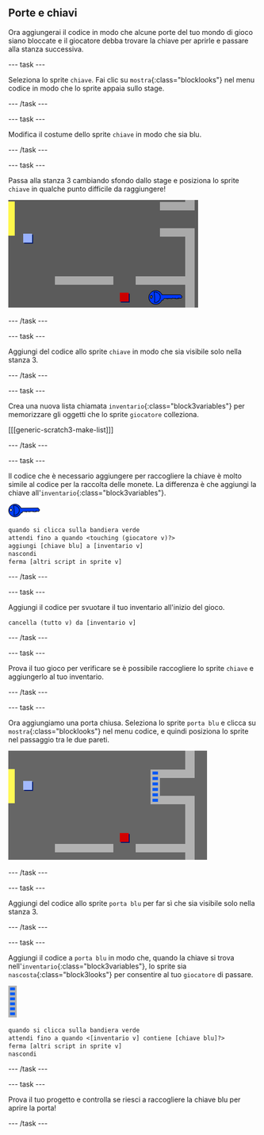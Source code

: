 ## Porte e chiavi

Ora aggiungerai il codice in modo che alcune porte del tuo mondo di gioco siano bloccate e il giocatore debba trovare la chiave per aprirle e passare alla stanza successiva.

--- task ---

Seleziona lo sprite `chiave`. Fai clic su `mostra`{:class="blocklooks"} nel menu codice in modo che lo sprite appaia sullo stage.

--- /task ---

--- task ---

Modifica il costume dello sprite `chiave` in modo che sia blu.

--- /task ---

--- task ---

Passa alla stanza 3 cambiando sfondo dallo stage e posiziona lo sprite `chiave` in qualche punto difficile da raggiungere!

![schermata](images/world-key.png)

--- /task ---

--- task ---

Aggiungi del codice allo sprite `chiave` in modo che sia visibile solo nella stanza 3.

--- /task ---

--- task ---

Crea una nuova lista chiamata `inventario`{:class="block3variables"} per memorizzare gli oggetti che lo sprite `giocatore` colleziona.

[[[generic-scratch3-make-list]]]

--- /task ---

--- task ---

Il codice che è necessario aggiungere per raccogliere la chiave è molto simile al codice per la raccolta delle monete. La differenza è che aggiungi la chiave all'`inventario`{:class="block3variables"}.

![chiave](images/key.png)

```blocks3
quando si clicca sulla bandiera verde
attendi fino a quando <touching (giocatore v)?>
aggiungi [chiave blu] a [inventario v]
nascondi
ferma [altri script in sprite v]
```

--- /task ---

--- task ---

Aggiungi il codice per svuotare il tuo inventario all'inizio del gioco.

```blocks3
cancella (tutto v) da [inventario v]
```

--- /task ---

--- task ---

Prova il tuo gioco per verificare se è possibile raccogliere lo sprite `chiave` e aggiungerlo al tuo inventario.

--- /task ---

--- task ---

Ora aggiungiamo una porta chiusa. Seleziona lo sprite `porta blu` e clicca su `mostra`{:class="blocklooks"} nel menu codice, e quindi posiziona lo sprite nel passaggio tra le due pareti.

![schermata](images/world-door.png)

--- /task ---

--- task ---

Aggiungi del codice allo sprite `porta blu` per far sì che sia visibile solo nella stanza 3.

--- /task ---

--- task ---

Aggiungi il codice a `porta blu` in modo che, quando la chiave si trova nell'`inventario`{:class="block3variables"}, lo sprite sia `nascosta`{:class="block3looks"} per consentire al tuo `giocatore` di passare.

![porta](images/door.png)

```blocks3
quando si clicca sulla bandiera verde
attendi fino a quando <[inventario v] contiene [chiave blu]?>
ferma [altri script in sprite v]
nascondi
```

--- /task ---

--- task ---

Prova il tuo progetto e controlla se riesci a raccogliere la chiave blu per aprire la porta!

--- /task ---